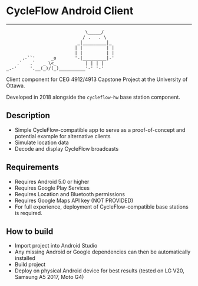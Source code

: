 # CycleFlow Android Client
***
```
                              \_____/
                             / .   . \
                           _|_________|_
                          | |         | |
                          | |         | |
      .-``'      _o       '-|_________|-'
    .`   .`   _ \<_           | | | | 
_.-'     '.__(_)/(_)__________'-' '-'
```

Client component for CEG 4912/4913 Capstone Project at the University of Ottawa.

Developed in 2018 alongside the `cycleflow-hw` base station component.

## Description
* Simple CycleFlow-compatible app to serve as a proof-of-concept and potential example for alternative clients
* Simulate location data
* Decode and display CycleFlow broadcasts

## Requirements
* Requires Android 5.0 or higher
* Requires Google Play Services
* Requires Location and Bluetooth permissions
* Requires Google Maps API key (NOT PROVIDED)
* For full experience, deployment of CycleFlow-compatible base stations is required.  

## How to build
* Import project into Android Studio
* Any missing Android or Google dependencies can then be automatically installed
* Build project
* Deploy on physical Android device for best results (tested on LG V20, Samsung A5 2017, Moto G4)
